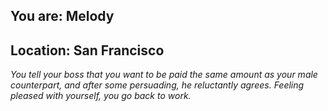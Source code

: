 
## You are: Melody
## Location: San Francisco

*You tell your boss that you want to be paid the same amount as your male counterpart, and
after some persuading, he reluctantly agrees. Feeling pleased with yourself, you go back to
work.*